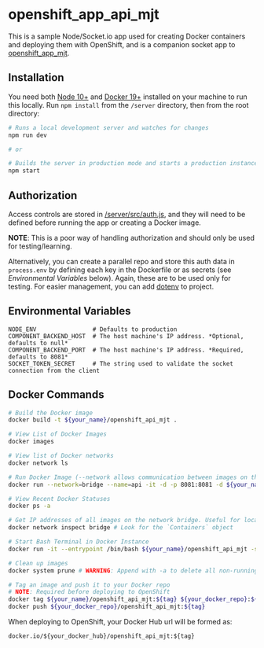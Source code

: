 # openshift_app_api_mjt

This is a sample Node/Socket.io app used for creating Docker containers and deploying them with OpenShift, and is a companion socket app to [openshift_app_mjt](https://github.com/mjtischler/openshift_app_mjt).

## Installation

You need both [Node 10+](https://nodejs.org/en/download/) and [Docker 19+](https://docs.docker.com/install/) installed on your machine to run this locally. Run `npm install` from the `/server` directory, then from the root directory:

```bash
# Runs a local development server and watches for changes
npm run dev

# or

# Builds the server in production mode and starts a production instance
npm start
```

## Authorization

Access controls are stored in [/server/src/auth.js](https://github.com/mjtischler/openshift_app_api_mjt/blob/develop/src/auth.js), and they will need to be defined before running the app or creating a Docker image.

**NOTE**: This is a poor way of handling authorization and should only be used for testing/learning.

Alternatively, you can create a parallel repo and store this auth data in `process.env` by defining each key in the Dockerfile or as secrets (see *Environmental Variables* below). Again, these are to be used only for testing. For easier management, you can add [dotenv](https://github.com/motdotla/dotenv#readme) to project.

## Environmental Variables

```
NODE_ENV                # Defaults to production
COMPONENT_BACKEND_HOST  # The host machine's IP address. *Optional, defaults to null*
COMPONENT_BACKEND_PORT  # The host machine's IP address. *Required, defaults to 8081*
SOCKET_TOKEN_SECRET     # The string used to validate the socket connection from the client
```

## Docker Commands

```bash
# Build the Docker image
docker build -t ${your_name}/openshift_api_mjt .

# View List of Docker Images
docker images

# View list of Docker networks
docker network ls

# Run Docker Image (--network allows communication between images on the same host)
docker run --network=bridge --name=api -it -d -p 8081:8081 -d ${your_name}/openshift_api_mjt

# View Recent Docker Statuses
docker ps -a

# Get IP addresses of all images on the network bridge. Useful for local deploys.
docker network inspect bridge # Look for the `Containers` object

# Start Bash Terminal in Docker Instance
docker run -it --entrypoint /bin/bash ${your_name}/openshift_api_mjt -s

# Clean up images
docker system prune # WARNING: Append with -a to delete all non-running images

# Tag an image and push it to your Docker repo
# NOTE: Required before deploying to OpenShift
docker tag ${your_name}/openshift_api_mjt:${tag} ${your_docker_repo}:${tag}
docker push ${your_docker_repo}/openshift_api_mjt:${tag}
```

When deploying to OpenShift, your Docker Hub url will be formed as:

`docker.io/${your_docker_hub}/openshift_api_mjt:${tag}`